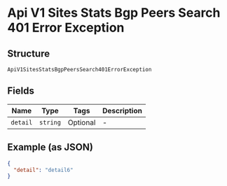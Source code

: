 
# Api V1 Sites Stats Bgp Peers Search 401 Error Exception

## Structure

`ApiV1SitesStatsBgpPeersSearch401ErrorException`

## Fields

| Name | Type | Tags | Description |
|  --- | --- | --- | --- |
| `detail` | `string` | Optional | - |

## Example (as JSON)

```json
{
  "detail": "detail6"
}
```

